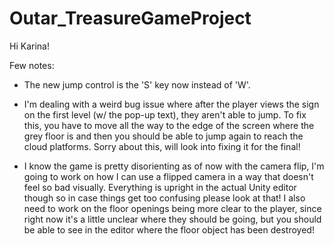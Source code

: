 # Outar_TreasureGameProject

Hi Karina!

Few notes:

- The new jump control is the 'S' key now instead of 'W'. 

- I'm dealing with a weird bug issue where after the player views the sign on the first level (w/ the pop-up text), they aren't able to jump. To fix this, you have to move all the way to the edge of the screen where the grey floor is and then you should be able to jump again to reach the cloud platforms. Sorry about this, will look into fixing it for the final! 

- I know the game is pretty disorienting as of now with the camera flip, I'm going to work on how I can use a flipped camera in a way that doesn't feel so bad visually. Everything is upright in the actual Unity editor though so in case things get too confusing please look at that! I also need to work on the floor openings being more clear to the player, since right now it's a little unclear where they should be going, but you should be able to see in the editor where the floor object has been destroyed!  
